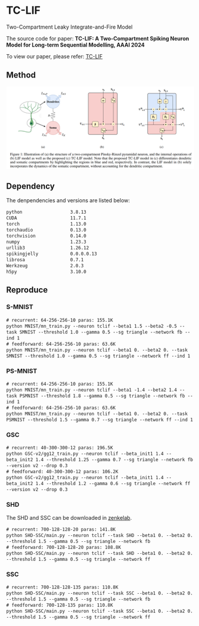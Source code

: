 # TC-LIF
Two-Compartment Leaky Integrate-and-Fire Model

The source code for paper: **TC-LIF: A Two-Compartment Spiking Neuron Model for Long-term Sequential Modelling, AAAI 2024**

To view our paper, please refer: [TC-LIF](https://arxiv.org/abs/2308.13250)

## Method
![image](https://github.com/ZhangShimin1/TC-LIF/blob/main/figs/method.png)

## Dependency
The denpendencies and versions are listed below:
```
python                  3.8.13
CUDA                    11.7.1
torch                   1.13.0
torchaudio              0.13.0
torchvision             0.14.0
numpy                   1.23.3
urllib3                 1.26.12
spikingjelly            0.0.0.0.13
librosa                 0.7.1
Werkzeug                2.0.3
h5py                    3.10.0
```

## Reproduce
### S-MNIST
```
# recurrent: 64-256-256-10 paras: 155.1K
python MNIST/mn_train.py --neuron tclif --beta1 1.5 --beta2 -0.5 --task SMNIST --threshold 1.0 --gamma 0.5 --sg triangle --network fb --ind 1
# feedforward: 64-256-256-10 paras: 63.6K
python MNIST/mn_train.py --neuron tclif --beta1 0. --beta2 0. --task SMNIST --threshold 1.0 --gamma 0.5 --sg triangle --network ff --ind 1
```
### PS-MNIST
```
# recurrent: 64-256-256-10 paras: 155.1K
python MNIST/mn_train.py --neuron tclif --beta1 -1.4 --beta2 1.4 --task PSMNIST --threshold 1.8 --gamma 0.5 --sg triangle --network fb --ind 1
# feedforward: 64-256-256-10 paras: 63.6K
python MNIST/mn_train.py --neuron tclif --beta1 0. --beta2 0. --task PSMNIST --threshold 1.5 --gamma 0.7 --sg triangle --network ff --ind 1
```
### GSC
```
# recurrent: 40-300-300-12 paras: 196.5K
python GSC-v2/gg12_train.py --neuron tclif --beta_init1 1.4 --beta_init2 1.4 --threshold 1.25 --gamma 0.7 --sg triangle --network fb --version v2 --drop 0.3
# feedforward: 40-300-300-12 paras: 106.2K
python GSC-v2/gg12_train.py --neuron tclif --beta_init1 1.4 --beta_init2 1.4 --threshold 1.2 --gamma 0.6 --sg triangle --network ff --version v2 --drop 0.3
```
### SHD
The SHD and SSC can be downloaded in [zenkelab](https://zenkelab.org/datasets/).
```
# recurrent: 700-128-128-20 paras: 141.8K
python SHD-SSC/main.py --neuron tclif --task SHD --beta1 0. --beta2 0. --threshold 1.5 --gamma 0.5 --sg triangle --network fb 
# feedforward: 700-128-128-20 paras: 108.8K
python SHD-SSC/main.py --neuron tclif --task SHD --beta1 0. --beta2 0. --threshold 1.5 --gamma 0.5 --sg triangle --network ff
```
### SSC
```
# recurrent: 700-128-128-135 paras: 110.8K
python SHD-SSC/main.py --neuron tclif --task SSC --beta1 0. --beta2 0. --threshold 1.5 --gamma 0.5 --sg triangle --network fb
# feedforward: 700-128-135 paras: 110.8K
python SHD-SSC/main.py --neuron tclif --task SSC --beta1 0. --beta2 0. --threshold 1.5 --gamma 0.5 --sg triangle --network ff
```
